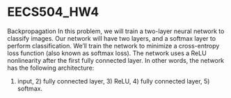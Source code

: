 # EECS504_HW4
Backpropagation
In this problem, we will train a two-layer neural network to classify images. Our network will have two layers, and a softmax layer to perform classification. We’ll train the network to minimize a cross-entropy loss function (also known as softmax loss). The network uses a ReLU nonlinearity after the first fully connected layer. In other words, the network has the following architecture:
1) input, 2) fully connected layer, 3) ReLU, 4) fully connected layer, 5) softmax.
